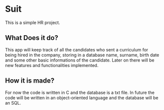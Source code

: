 # Suit
This is a simple HR project.

## What Does it do?
This app will keep track of all the candidates who sent a curriculum for being hired in the company, storing in a database name, surname, birth date and some other basic informations of the candidate. Later on there will be new features and functionalities implemented.

## How it is made?
For now the code is written in C and the database is a txt file. In future the code will be written in an object-oriented language and the database will be an SQL.
